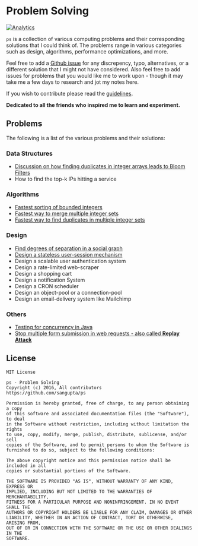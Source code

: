 # Problem Solving

[![Analytics](https://ga-beacon.appspot.com/UA-1187941-16/ps)](https://github.com/sangupta/ps)

`ps` is a collection of various computing problems and their corresponding solutions
that I could think of. The problems range in various categories such as design,
algorithms, performance optimizations, and more.

Feel free to add a [Github issue](https://github.com/sangupta/ps/issues) for any discrepency,
typo, alternatives, or a different solution that I might not have considered. Also feel free to
add issues for problems that you would like me to work upon - though it may take me a few days to
research and jot my notes here.

If you wish to contribute please read the [guidelines](CONTRIBUTING.md).

**Dedicated to all the friends who inspired me to learn and experiment.**

## Problems

The following is a list of the various problems and their solutions:

### Data Structures

* [Discussion on how finding duplicates in integer arrays leads to Bloom Filters](solutions/2016/integer-duplicates-to-bloom-filters.md)
* How to find the top-k IPs hitting a service

### Algorithms

* [Fastest sorting of bounded integers](solutions/2016/fastest-sorting-integers.md)
* [Fastest way to merge multiple integer sets](solutions/2016/merge-multiple-integer-sets.md)
* [Fastest way to find duplicates in multiple integer sets](solutions/2016/fastest-duplicates-integer-sets.md)

### Design

* [Find degrees of separation in a social graph](solutions/2016/degrees-of-separation-social-graph.md)
* [Design a stateless user-session mechanism](solutions/2016/stateless-user-session.md)
* Design a scalable user authentication system
* Design a rate-limited web-scraper
* Design a shopping cart
* Design a notification System
* Design a CRON scheduler
* Design an object-pool or a connection-pool
* Design an email-delivery system like Mailchimp

### Others

* [Testing for concurrency in Java](solutions/2016/concurrent-testing-junit.md)
* [Stop multiple form submission in web requests - also called **Replay Attack**](solutions/2016/stop-replay-attack.md)

## License

```
MIT License

ps - Problem Solving
Copyright (c) 2016, All contributors
https://github.com/sangupta/ps

Permission is hereby granted, free of charge, to any person obtaining a copy
of this software and associated documentation files (the "Software"), to deal
in the Software without restriction, including without limitation the rights
to use, copy, modify, merge, publish, distribute, sublicense, and/or sell
copies of the Software, and to permit persons to whom the Software is
furnished to do so, subject to the following conditions:

The above copyright notice and this permission notice shall be included in all
copies or substantial portions of the Software.

THE SOFTWARE IS PROVIDED "AS IS", WITHOUT WARRANTY OF ANY KIND, EXPRESS OR
IMPLIED, INCLUDING BUT NOT LIMITED TO THE WARRANTIES OF MERCHANTABILITY,
FITNESS FOR A PARTICULAR PURPOSE AND NONINFRINGEMENT. IN NO EVENT SHALL THE
AUTHORS OR COPYRIGHT HOLDERS BE LIABLE FOR ANY CLAIM, DAMAGES OR OTHER
LIABILITY, WHETHER IN AN ACTION OF CONTRACT, TORT OR OTHERWISE, ARISING FROM,
OUT OF OR IN CONNECTION WITH THE SOFTWARE OR THE USE OR OTHER DEALINGS IN THE
SOFTWARE.
```
